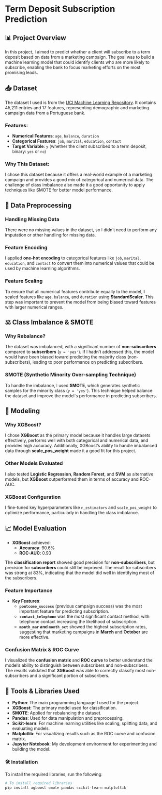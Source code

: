 # Term Deposit Subscription Prediction

## 📊 **Project Overview**
In this project, I aimed to predict whether a client will subscribe to a term deposit based on data from a marketing campaign. The goal was to build a machine learning model that could identify clients who are more likely to subscribe, enabling the bank to focus marketing efforts on the most promising leads.

## 📥 **Dataset**
The dataset I used is from the [UCI Machine Learning Repository](https://archive.ics.uci.edu/ml/datasets/bank+marketing). It contains 45,211 entries and 17 features, representing demographic and marketing campaign data from a Portuguese bank.

### **Features**:
- **Numerical Features**: `age`, `balance`, `duration`
- **Categorical Features**: `job`, `marital`, `education`, `contact`
- **Target Variable**: `y` (whether the client subscribed to a term deposit, binary: `yes` or `no`)

### **Why This Dataset**:
I chose this dataset because it offers a real-world example of a marketing campaign and provides a good mix of categorical and numerical data. The challenge of class imbalance also made it a good opportunity to apply techniques like SMOTE for better model performance.

## 🧹 **Data Preprocessing**
### **Handling Missing Data**
There were no missing values in the dataset, so I didn’t need to perform any imputation or other handling for missing data.

### **Feature Encoding**
I applied **one-hot encoding** to categorical features like `job`, `marital`, `education`, and `contact` to convert them into numerical values that could be used by machine learning algorithms.

### **Feature Scaling**
To ensure that all numerical features contribute equally to the model, I scaled features like `age`, `balance`, and `duration` using **StandardScaler**. This step was important to prevent the model from being biased toward features with larger numerical ranges.

## ⚖️ **Class Imbalance & SMOTE**
### **Why Rebalance?**
The dataset was imbalanced, with a significant number of **non-subscribers** compared to **subscribers** (`y = 'yes'`). If I hadn’t addressed this, the model would have been biased toward predicting the majority class (non-subscribers), leading to poor performance on predicting subscribers.

### **SMOTE (Synthetic Minority Over-sampling Technique)**
To handle the imbalance, I used **SMOTE**, which generates synthetic samples for the minority class (`y = 'yes'`). This technique helped balance the dataset and improve the model's performance in predicting subscribers.

## 🤖 **Modeling**
### **Why XGBoost?**
I chose **XGBoost** as the primary model because it handles large datasets effectively, performs well with both categorical and numerical data, and provides high accuracy. Additionally, XGBoost’s ability to handle imbalanced data through **scale_pos_weight** made it a good fit for this project.

### **Other Models Evaluated**
I also tested **Logistic Regression**, **Random Forest**, and **SVM** as alternative models, but **XGBoost** outperformed them in terms of accuracy and ROC-AUC.

### **XGBoost Configuration**
I fine-tuned key hyperparameters like `n_estimators` and `scale_pos_weight` to optimize performance, particularly in handling the class imbalance.

## 📈 **Model Evaluation**
- **XGBoost** achieved:
  - **Accuracy**: 90.6%
  - **ROC-AUC**: 0.93

The **classification report** showed good precision for **non-subscribers**, but precision for **subscribers** could still be improved. The recall for subscribers was strong at 83%, indicating that the model did well in identifying most of the subscribers.

### **Feature Importance**
- **Key Features**:
  - **`poutcome_success`** (previous campaign success) was the most important feature for predicting subscription.
  - **`contact_telephone`** was the most significant contact method, with telephone contact increasing the likelihood of subscription.
  - **`month_mar` and `month_oct`** showed the highest subscription rates, suggesting that marketing campaigns in **March** and **October** are more effective.

### **Confusion Matrix & ROC Curve**
I visualized the **confusion matrix** and **ROC curve** to better understand the model’s ability to distinguish between subscribers and non-subscribers. The results validated that **XGBoost** was able to correctly classify most non-subscribers and a significant portion of subscribers.

## 🔧 **Tools & Libraries Used**
- **Python**: The main programming language I used for the project.
- **XGBoost**: The primary model used for classification.
- **SMOTE**: Applied for rebalancing the dataset.
- **Pandas**: Used for data manipulation and preprocessing.
- **Scikit-learn**: For machine learning utilities like scaling, splitting data, and evaluating models.
- **Matplotlib**: For visualizing results such as the ROC curve and confusion matrix.
- **Jupyter Notebook**: My development environment for experimenting and building the model.

### 🛠️ **Installation**
To install the required libraries, run the following:
```bash
# To install required libraries
pip install xgboost smote pandas scikit-learn matplotlib
